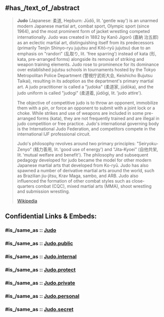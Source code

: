 ﻿---
has_id_wikidata: Q11420
---

## #has_/text_of_/abstract 

> **Judo** (Japanese: 柔道, Hepburn: Jūdō, lit. 'gentle way') is an unarmed modern Japanese martial art, 
> combat sport, Olympic sport (since 1964), and the most prominent form of jacket wrestling competed internationally. Judo was created in 1882 by Kanō Jigorō (嘉納 治五郎) as an eclectic martial art, distinguishing itself from its predecessors (primarily Tenjin Shinyo-ryu jujutsu and Kitō-ryū jujutsu) due to an emphasis on "randori" (乱取り, lit. 'free sparring') instead of kata (形, kata, pre-arranged forms) alongside its removal of striking and weapon training elements. Judo rose to prominence for its dominance over established jujutsu schools in tournaments hosted by the Tokyo Metropolitan Police Department (警視庁武術大会, Keishicho Bujutsu Taikai), resulting in its adoption as the department's primary martial art. A judo practitioner is called a "judoka" (柔道家, jūdōka), and the judo uniform is called "judogi" (柔道着, jūdōgi, lit. 'judo attire').
>
> The objective of competitive judo is to throw an opponent, immobilize them with a pin, or force an opponent to submit with a joint lock or a choke. While strikes and use of weapons are included in some pre-arranged forms (kata), they are not frequently trained and are illegal in judo competition or free practice. Judo's international governing body is the International Judo Federation, and competitors compete in the international IJF professional circuit.
>
> Judo's philosophy revolves around two primary principles: "Seiryoku-Zenyo" (精力善用, lit. 'good use of energy') and "Jita-Kyoei" (自他共栄, lit. 'mutual welfare and benefit'). The philosophy and subsequent pedagogy developed for judo became the model for other modern Japanese martial arts that developed from Ko-ryū. Judo has also spawned a number of derivative martial arts around the world, such as Brazilian jiu-jitsu, Krav Maga, sambo, and ARB. Judo also influenced the formation of other combat styles such as close-quarters combat (CQC), mixed martial arts (MMA), shoot wrestling and submission wrestling.
>
> [Wikipedia](https://en.wikipedia.org/wiki/Judo) 


## Confidential Links & Embeds: 

### #is_/same_as :: [Judo](/_Standards/Society/Communication/Media/Performing_Arts/Sport/Martial_Arts/Judo.md) 

### #is_/same_as :: [Judo.public](/_public/Society/Communication/Media/Performing_Arts/Sport/Martial_Arts/Judo.public.md) 

### #is_/same_as :: [Judo.internal](/_internal/Society/Communication/Media/Performing_Arts/Sport/Martial_Arts/Judo.internal.md) 

### #is_/same_as :: [Judo.protect](/_protect/Society/Communication/Media/Performing_Arts/Sport/Martial_Arts/Judo.protect.md) 

### #is_/same_as :: [Judo.private](/_private/Society/Communication/Media/Performing_Arts/Sport/Martial_Arts/Judo.private.md) 

### #is_/same_as :: [Judo.personal](/_personal/Society/Communication/Media/Performing_Arts/Sport/Martial_Arts/Judo.personal.md) 

### #is_/same_as :: [Judo.secret](/_secret/Society/Communication/Media/Performing_Arts/Sport/Martial_Arts/Judo.secret.md)

